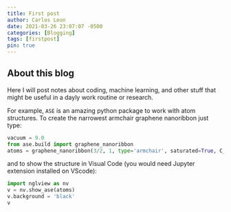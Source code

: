 ```yaml
---
title: First post
author: Carlos Leon
date: 2021-03-26 23:07:07 -0500
categories: [Blogging]
tags: [firstpost]
pin: true
---
```


## About this blog
Here I will post notes about coding, machine learning, and other stuff that might be useful in a dayly work routine or research.

For example, `ASE` is an amazing python package to work with atom structures. To create the narrowest armchair graphene nanoribbon just type:

```python
vacuum = 9.0
from ase.build import graphene_nanoribbon
atoms = graphene_nanoribbon(3/2, 1, type='armchair', saturated=True, C_H=1.1, C_C=1.4, vacuum=vacuum,  magnetic=True, initial_mag=1.12)
```

and to show the structure in Visual Code (you would need Jupyter extension installed on VScode):
```python
import nglview as nv
v = nv.show_ase(atoms)
v.background = 'black'
v
```


